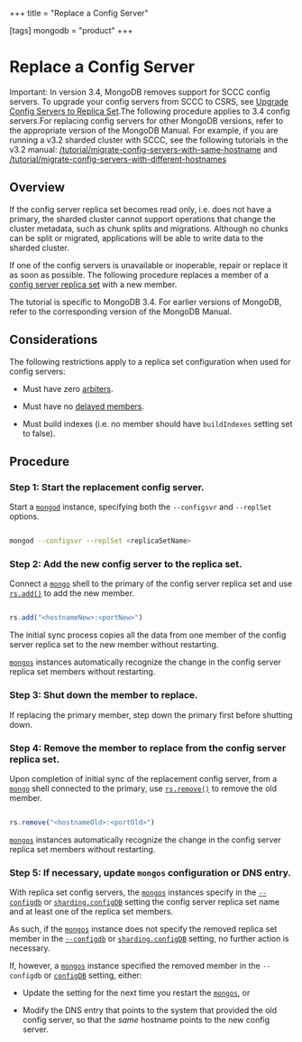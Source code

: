 +++
title = "Replace a Config Server"

[tags]
mongodb = "product"
+++

# Replace a Config Server

Important: In version 3.4, MongoDB removes support for SCCC config servers. To upgrade your config servers from SCCC to CSRS, see [Upgrade Config Servers to Replica Set](https://docs.mongodb.com/manual/tutorial/upgrade-config-servers-to-replica-set).The following procedure applies to 3.4 config servers.For replacing config servers for other MongoDB versions, refer to the appropriate version of the MongoDB Manual. For example, if you are running a v3.2 sharded cluster with SCCC, see the following tutorials in the v3.2 manual: [/tutorial/migrate-config-servers-with-same-hostname](https://docs.mongodb.com/v3.2/tutorial/migrate-config-servers-with-same-hostname) and [/tutorial/migrate-config-servers-with-different-hostnames](https://docs.mongodb.com/v3.2/tutorial/migrate-config-servers-with-different-hostnames)


## Overview

If the config server replica set becomes read only, i.e. does not
have a primary, the sharded cluster cannot support operations that change
the cluster metadata, such as chunk splits and migrations. Although no
chunks can be split or migrated, applications will be able to write data
to the sharded cluster.

If one of the config servers is unavailable or inoperable, repair or
replace it as soon as possible. The following procedure replaces a member
of a [config server replica set](https://docs.mongodb.com/manual/core/sharded-cluster-config-servers/#sharding-config-server) with a new
member.

The tutorial is specific to MongoDB 3.4. For earlier versions of
MongoDB, refer to the corresponding version of the MongoDB Manual.


## Considerations

The following restrictions apply to a replica set configuration when used
for config servers:

* Must have zero [arbiters](https://docs.mongodb.com/manual/core/replica-set-arbiter).

* Must have no [delayed members](https://docs.mongodb.com/manual/core/replica-set-delayed-member).

* Must build indexes (i.e. no member should have ``buildIndexes`` setting set to false).


## Procedure


### Step 1: Start the replacement config server.

Start a [``mongod``](https://docs.mongodb.com/manual/reference/program/mongod/#bin.mongod) instance, specifying both the ``--configsvr``
and ``--replSet`` options.

```sh

mongod --configsvr --replSet <replicaSetName>

```


### Step 2: Add the new config server to the replica set.

Connect a [``mongo``](https://docs.mongodb.com/manual/reference/program/mongo/#bin.mongo) shell to the primary of the config server
replica set and use [``rs.add()``](https://docs.mongodb.com/manual/reference/method/rs.add/#rs.add) to add the new member.

```javascript

rs.add("<hostnameNew>:<portNew>")

```

The initial sync process copies all the data from one member of the
config server replica set to the new member without restarting.

[``mongos``](https://docs.mongodb.com/manual/reference/program/mongos/#bin.mongos) instances automatically recognize the change in the
config server replica set members without restarting.


### Step 3: Shut down the member to replace.

If replacing the primary member, step down the primary first before
shutting down.


### Step 4: Remove the member to replace from the config server replica set.

Upon completion of initial sync of the replacement config server,
from a [``mongo``](https://docs.mongodb.com/manual/reference/program/mongo/#bin.mongo) shell connected to the primary, use
[``rs.remove()``](https://docs.mongodb.com/manual/reference/method/rs.remove/#rs.remove) to remove the old member.

```javascript

rs.remove("<hostnameOld>:<portOld>")

```

[``mongos``](https://docs.mongodb.com/manual/reference/program/mongos/#bin.mongos) instances automatically recognize the change in the
config server replica set members without restarting.


### Step 5: If necessary, update ``mongos`` configuration or DNS entry.

With replica set config servers, the [``mongos``](https://docs.mongodb.com/manual/reference/program/mongos/#bin.mongos) instances specify
in the [``--configdb``](https://docs.mongodb.com/manual/reference/program/mongos/#cmdoption-configdb) or [``sharding.configDB``](https://docs.mongodb.com/manual/reference/configuration-options/#sharding.configDB) setting the config
server replica set name and at least one of the replica set members.

As such, if the [``mongos``](https://docs.mongodb.com/manual/reference/program/mongos/#bin.mongos) instance does not specify the
removed replica set member in the [``--configdb``](https://docs.mongodb.com/manual/reference/program/mongos/#cmdoption-configdb) or
[``sharding.configDB``](https://docs.mongodb.com/manual/reference/configuration-options/#sharding.configDB) setting, no further action is necessary.

If, however, a [``mongos``](https://docs.mongodb.com/manual/reference/program/mongos/#bin.mongos) instance specified the removed
member in the ``--configdb`` or [``configDB``](https://docs.mongodb.com/manual/reference/configuration-options/#sharding.configDB)
setting, either:

* Update the setting for the next time you restart the [``mongos``](https://docs.mongodb.com/manual/reference/program/mongos/#bin.mongos), or

* Modify the DNS entry that points to the system that provided the old config server, so that the *same* hostname points to the new config server.
